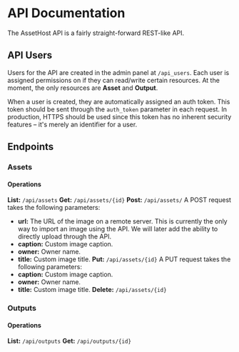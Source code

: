 API Documentation
=================

The AssetHost API is a fairly straight-forward REST-like API.

## API Users

Users for the API are created in the admin panel at `/api_users`.  Each user is assigned permissions on if they can read/write certain resources.  At the moment, the only resources are **Asset** and **Output**.

When a user is created, they are automatically assigned an auth token.  This token should be sent through the `auth_token` parameter in each request.  In production, HTTPS should be used since this token has no inherent security features – it's merely an identifier for a user.

## Endpoints

### Assets

#### Operations

**List:** `/api/assets`
**Get:** `/api/assets/{id}`
**Post:** `/api/assets/`
A POST request takes the following parameters:
- **url:** The URL of the image on a remote server.  This is currently the only way to import an image using the API.  We will later add the ability to directly upload through the API.
- **caption:** Custom image caption.
- **owner:** Owner name.
- **title:** Custom image title.
**Put:** `/api/assets/{id}`
A PUT request takes the following parameters:
- **caption:** Custom image caption.
- **owner:** Owner name.
- **title:** Custom image title.
**Delete:** `/api/assets/{id}`

### Outputs

#### Operations

**List:** `/api/outputs`
**Get:** `/api/outputs/{id}`

